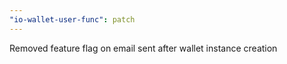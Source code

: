 ```yaml
---
"io-wallet-user-func": patch
---
```


Removed feature flag on email sent after wallet instance creation

